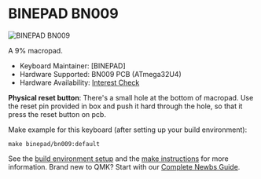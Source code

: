# BINEPAD BN009

![BINEPAD BN009](https://imgur.com/fu0iXD0h.jpg)

A 9% macropad.

* Keyboard Maintainer: [BINEPAD]
* Hardware Supported: BN009 PCB (ATmega32U4)
* Hardware Availability: [Interest Check](https://www.binepad.com/bn009)

**Physical reset button**: There's a small hole at the bottom of macropad. Use the reset pin provided in box and push it hard through the hole, so that it press the reset button on  pcb.

Make example for this keyboard (after setting up your build environment):

    make binepad/bn009:default

See the [build environment setup](https://docs.qmk.fm/#/getting_started_build_tools) and the [make instructions](https://docs.qmk.fm/#/getting_started_make_guide) for more information. Brand new to QMK? Start with our [Complete Newbs Guide](https://docs.qmk.fm/#/newbs).
